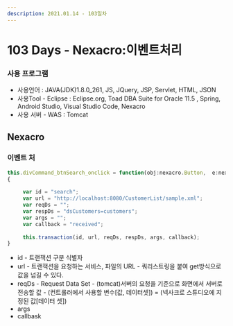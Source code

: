 ```yaml
---
description: 2021.01.14 - 103일차
---
```


# 103 Days - Nexacro:이벤트처리

### 사용 프로그램

* 사용언어 : JAVA\(JDK\)1.8.0\_261, JS, JQuery, JSP, Servlet, HTML, JSON
* 사용Tool  - Eclipse : Eclipse.org, Toad DBA Suite for Oracle 11.5 , Spring, Android Studio, Visual Studio Code, Nexacro
* 사용 서버 - WAS : Tomcat

## Nexacro

### 이벤트 처

```javascript
this.divCommand_btnSearch_onclick = function(obj:nexacro.Button,  e:nexacro.ClickEventInfo)
{
    
     var id = "search";  
     var url = "http://localhost:8080/CustomerList/sample.xml";
     var reqDs = "";
     var respDs = "dsCustomers=customers";
     var args = "";
     var callback = "received";
    
     this.transaction(id, url, reqDs, respDs, args, callback);    
}
```

* id  - 트랜잭션 구분 식별자
* url  - 트랜잭션을 요청하는 서비스, 파일의 URL - 쿼리스트링을 붙여 get방식으로 값을 넘길 수 있다.
* reqDs - Request Data Set - \(tomcat\)서버의 요청을 기준으로 화면에서 서버로 전송할 값 - \(컨트롤러에서 사용할 변수\[값, 데이터셋\]\) = \(넥사크로 스튜디오에 지정된 값\[데이터 셋\]\)
* args
* callbask


